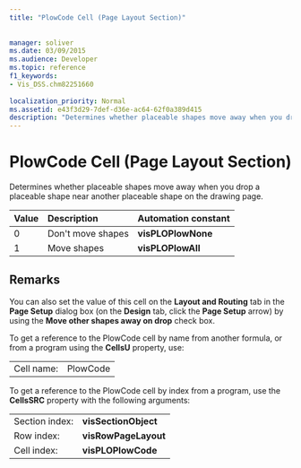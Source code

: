 ```yaml
---
title: "PlowCode Cell (Page Layout Section)"
 
 
manager: soliver
ms.date: 03/09/2015
ms.audience: Developer
ms.topic: reference
f1_keywords:
- Vis_DSS.chm82251660
 
localization_priority: Normal
ms.assetid: e43f3d29-7def-d36e-ac64-62f0a389d415
description: "Determines whether placeable shapes move away when you drop a placeable shape near another placeable shape on the drawing page."
---
```


# PlowCode Cell (Page Layout Section)

Determines whether placeable shapes move away when you drop a placeable shape near another placeable shape on the drawing page.
  
|**Value**|**Description**|**Automation constant**|
|:-----|:-----|:-----|
|0  <br/> |Don't move shapes  <br/> |**visPLOPlowNone** <br/> |
|1  <br/> |Move shapes  <br/> |**visPLOPlowAll** <br/> |
   
## Remarks

You can also set the value of this cell on the **Layout and Routing** tab in the **Page Setup** dialog box (on the **Design** tab, click the **Page Setup** arrow) by using the **Move other shapes away on drop** check box. 
  
To get a reference to the PlowCode cell by name from another formula, or from a program using the **CellsU** property, use: 
  
|||
|:-----|:-----|
|Cell name:  <br/> |PlowCode  <br/> |
   
To get a reference to the PlowCode cell by index from a program, use the **CellsSRC** property with the following arguments: 
  
|||
|:-----|:-----|
|Section index:  <br/> |**visSectionObject** <br/> |
|Row index:  <br/> |**visRowPageLayout** <br/> |
|Cell index:  <br/> |**visPLOPlowCode** <br/> |
   

